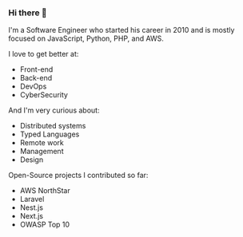 ### Hi there 👋

I'm a Software Engineer who started his career in 2010 and is mostly focused on JavaScript, Python, PHP, and AWS.

I love to get better at:
- Front-end
- Back-end
- DevOps
- CyberSecurity

And I'm very curious about:
- Distributed systems
- Typed Languages
- Remote work
- Management
- Design

Open-Source projects I contributed so far:
- AWS NorthStar
- Laravel
- Nest.js
- Next.js
- OWASP Top 10
